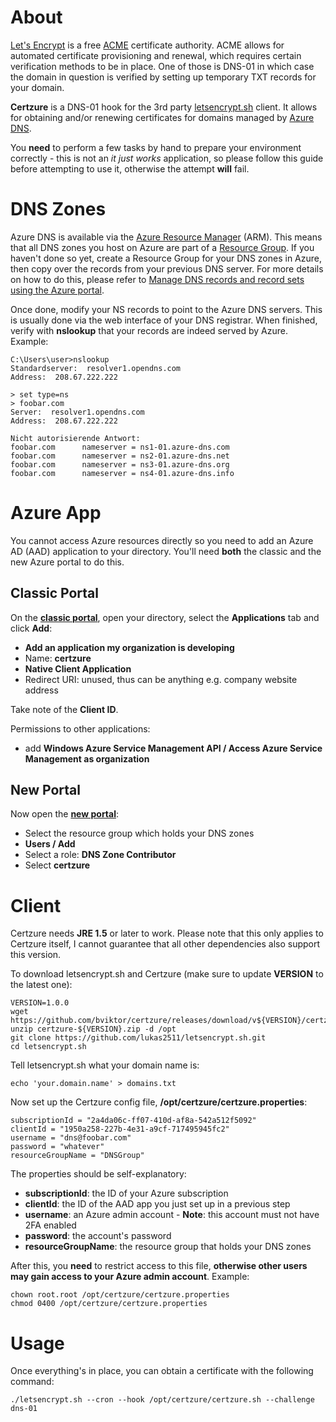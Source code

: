 # About

[Let's Encrypt](https://letsencrypt.org/) is a free [ACME](https://datatracker.ietf.org/wg/acme/documents/) certificate authority. ACME allows for automated certificate provisioning and renewal, which requires certain verification methods to be in place. One of those is DNS-01 in which case the domain in question is verified by setting up temporary TXT records for your domain.

**Certzure** is a DNS-01 hook for the 3rd party [letsencrypt.sh](https://github.com/lukas2511/letsencrypt.sh) client. It allows for obtaining and/or renewing certificates for domains managed by [Azure DNS](https://azure.microsoft.com/en-us/services/dns/).

You **need** to perform a few tasks by hand to prepare your environment correctly - this is not an _it just works_ application, so please follow this guide before attempting to use it, otherwise the attempt **will** fail.

# DNS Zones

Azure DNS is available via the [Azure Resource Manager](https://azure.microsoft.com/en-us/documentation/articles/resource-group-overview/) (ARM). This means that all DNS zones you host on Azure are part of a [Resource Group](https://azure.microsoft.com/en-us/documentation/articles/resource-group-overview/#resource-groups). If you haven't done so yet, create a Resource Group for your DNS zones in Azure, then copy over the records from your previous DNS server. For more details on how to do this, please refer to [Manage DNS records and record sets using the Azure portal](https://azure.microsoft.com/en-us/documentation/articles/dns-operations-recordsets-portal/). 

Once done, modify your NS records to point to the Azure DNS servers. This is usually done via the web interface of your DNS registrar. When finished, verify with **nslookup** that your records are indeed served by Azure. Example:

~~~
C:\Users\user>nslookup
Standardserver:  resolver1.opendns.com
Address:  208.67.222.222

> set type=ns
> foobar.com
Server:  resolver1.opendns.com
Address:  208.67.222.222

Nicht autorisierende Antwort:
foobar.com      nameserver = ns1-01.azure-dns.com
foobar.com      nameserver = ns2-01.azure-dns.net
foobar.com      nameserver = ns3-01.azure-dns.org
foobar.com      nameserver = ns4-01.azure-dns.info
~~~

# Azure App

You cannot access Azure resources directly so you need to add an Azure AD (AAD) application to your directory. You'll need **both** the classic and the new Azure portal to do this.

## Classic Portal

On the **[classic portal](https://manage.windowsazure.com/)**, open your directory, select the **Applications** tab and click **Add**:

- **Add an application my organization is developing**
- Name: **certzure**
- **Native Client Application**
- Redirect URI: unused, thus can be anything e.g. company website address

Take note of the **Client ID**.

Permissions to other applications:

 - add **Windows Azure Service Management API / Access Azure Service Management as organization**

## New Portal

Now open the **[new portal](https://portal.azure.com/)**:

 - Select the resource group which holds your DNS zones
 - **Users / Add**
 - Select a role: **DNS Zone Contributor**
 - Select **certzure**

# Client

Certzure needs **JRE 1.5** or later to work. Please note that this only applies to Certzure itself, I cannot guarantee that all other dependencies also support this version.

To download letsencrypt.sh and Certzure (make sure to update **VERSION** to the latest one):

~~~
VERSION=1.0.0
wget https://github.com/bviktor/certzure/releases/download/v${VERSION}/certzure-${VERSION}.zip
unzip certzure-${VERSION}.zip -d /opt
git clone https://github.com/lukas2511/letsencrypt.sh.git
cd letsencrypt.sh
~~~

Tell letsencrypt.sh what your domain name is:

~~~
echo 'your.domain.name' > domains.txt
~~~

Now set up the Certzure config file, **/opt/certzure/certzure.properties**:

~~~
subscriptionId = "2a4da06c-ff07-410d-af8a-542a512f5092"
clientId = "1950a258-227b-4e31-a9cf-717495945fc2"
username = "dns@foobar.com"
password = "whatever"
resourceGroupName = "DNSGroup"
~~~

The properties should be self-explanatory:

- **subscriptionId**: the ID of your Azure subscription
- **clientId**: the ID of the AAD app you just set up in a previous step
- **username**: an Azure admin account - **Note**: this account must not have 2FA enabled
- **password**: the account's password
- **resourceGroupName**: the resource group that holds your DNS zones

After this, you **need** to restrict access to this file, **otherwise other users may gain access to your Azure admin account**. Example:

~~~
chown root.root /opt/certzure/certzure.properties
chmod 0400 /opt/certzure/certzure.properties
~~~

# Usage

Once everything's in place, you can obtain a certificate with the following command:

~~~
./letsencrypt.sh --cron --hook /opt/certzure/certzure.sh --challenge dns-01
~~~
